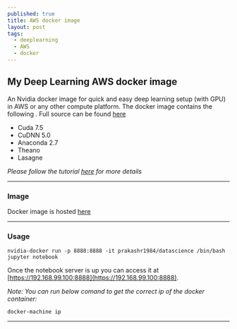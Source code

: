```yaml
---
published: true
title: AWS docker image
layout: post
tags:
  - deeplearning
  - AWS
  - docker
---
```


## My Deep Learning AWS docker image

An Nvidia docker image for quick and easy deep learning setup (with GPU) in AWS or any other compute platform.
The docker image contains the following . Full source can be found [here](https://github.com/prakashr1984/docker/tree/master/datascience)

* Cuda 7.5
* CuDNN 5.0
* Anaconda 2.7
* Theano
* Lasagne

*Please follow the tutorial [here](https://prakashr1984.github.io/notes/deep-learning-with-AWS) for more details*

---

### Image

Docker image is hosted [here](https://hub.docker.com/r/prakashr1984/datascience/)

---

### Usage

    nvidia-docker run -p 8888:8888 -it prakashr1984/datascience /bin/bash
    jupyter notebook

Once the notebook server is up you can access it at [https://192.168.99.100:8888](https://192.168.99.100:8888).

*Note: You can run below comand to get the correct ip of the docker container:*

    docker-machine ip

---
